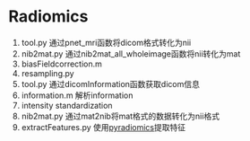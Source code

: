 # Radiomics

1. tool.py 通过pnet_mri函数将dicom格式转化为nii
2. nib2mat.py 通过nib2mat_all_wholeimage函数将nii转化为mat
3. biasFieldcorrection.m
4. resampling.py
5. tool.py 通过dicomInformation函数获取dicom信息
6. information.m 解析information
7. intensity standardization
8. nib2mat.py 通过mat2nib将mat格式的数据转化为nii格式
9. extractFeatures.py 使用[pyradiomics](https://pyradiomics.readthedocs.io/en/latest/)提取特征
